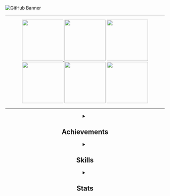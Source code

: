<!-- Banner -->
 
![GitHub Banner](https://user-images.githubusercontent.com/124378648/230798080-4f13aaa4-2d6c-4018-aa9d-8e08424eb6c6.gif)

---

<!-- Icons section -->
<div align="center">
 
   <span><a href="mailto:l.coldridge@googlemail.com?
    subject=subject text">
    <img src="https://user-images.githubusercontent.com/124378648/230936618-6bfd2d0f-b312-4638-9271-a6ee1730f072.png"
         width="130" /></span>
     <span>[<img src="https://user-images.githubusercontent.com/124378648/230936139-15651a94-80f2-4fd9-8641-100c11c849d7.png"
     width="130" />](https://www.google.co.uk/maps/place/Northampton/@52.2397844,-0.8803981,12z/data=!3m1!4b1!4m6!3m5!1s0x487704236e4aa273:0xcdf495d0d9e86209!8m2!3d52.237065!4d-0.8944421!16zL20vMGgzMF8)</span>
    <span>[<img src="https://user-images.githubusercontent.com/124378648/230935137-2eea28b0-cd25-46d6-bd29-e4ece5cb9fcf.png"
     width="130" />](https://www.linkedin.com/in/lucy-coldridge)</span>
    <span>[<img src="https://user-images.githubusercontent.com/124378648/230941804-b0ae9813-9d95-4002-a0c8-e64f0b72c8d4.png"
            width="130" />](https://github.com/LColdridge/Dashboard_Gallery.git)</span>
    <span>[<img src="https://user-images.githubusercontent.com/124378648/230942446-829acd5e-cec1-4e5c-91f7-d43cfb4bfd87.png"
            width="130" />](https://github.com/LColdridge/LColdridge/blob/main/Lucy%20Coldridge%20CV%20PDF.pdf)</span>
    <span>[<img src="https://user-images.githubusercontent.com/124378648/231005400-63368a25-1478-42ad-bf62-32bf5aa38e55.png"
            width="130" />](https://github.com/LColdridge/LColdridge/blob/main/About%20Me.png)</span>

--- 
 
 <!-- Dropdowns -->
 
 <details> 
  <summary><h2>Achievements</h2></summary>
  
  <img src="https://user-images.githubusercontent.com/124378648/231238278-6f97487c-b480-45c8-b582-34cbae6cfbf8.png"
       width="300" />
  
  **`Current Enrollment: Intermediate Python (30% complete)`**
  
  <img src="https://user-images.githubusercontent.com/124378648/230813133-c637fead-901d-441d-934f-776971616d3f.png"
       width="500" />
  <img src="https://user-images.githubusercontent.com/124378648/230813152-0c62d3a6-f202-4ff3-bae8-f0d66494ed2a.png"
       width="500" />
  <img src="https://user-images.githubusercontent.com/124378648/230813170-a6eeb49f-ffcf-477f-9d93-4f5d4fecf059.png"
       width="500" />
  <img src="https://user-images.githubusercontent.com/124378648/231585348-cd580883-3e63-4370-b175-d5fe4b42ad43.png"
       width="500" />
  </details>  
  <details>
   <summary><h2>Skills</h2></summary>
   
   Technical Skills  | Soft Skills
------------- | -------------
Word, Excel, Outlook, PowerPoint, OneDrive, Teams, Skype, GitHub, Power BI, Tableau  | Ability to work independently or as a team
Collecting, compiling, and cleaning data | Problem solving, logical and critical thinking
Identifying, analysing, and interpreting data, trends, and patterns | Quick and willing to learn
Producing clear and concise data visualisations | High level of accuracy and detail
Basics of Python, SQL and R | Strong written and verbal communication
 </details>
<details>
<summary><h2>Stats</h2></summary>
 
 ![](https://github-readme-stats.vercel.app/api?username=LColdridge&theme=midnight-purple&hide_border=false&include_all_commits=false&count_private=false)<br/>
 
 </details>





  





